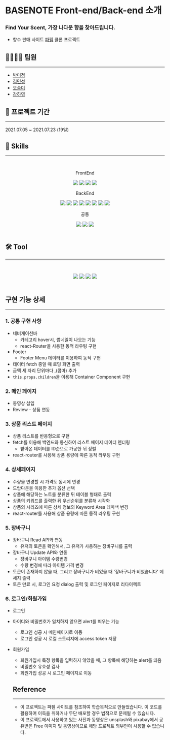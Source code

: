 # BASENOTE Front-end/Back-end 소개

### Find Your Scent, 가장 나다운 향을 찾아드립니다.

- 향수 판매 사이트 [파펨](https://paffem.me/) 클론 프로젝트

## 💁‍♀️💁‍♂️ 팀원

---

- [박미정](https://github.com/undefinedP)
- [김민성](https://github.com/Minseongkimm)
- [오송미](https://github.com/songmiO)
- [감하영](https://github.com/iamhayoung)

## 📆 프로젝트 기간

---

2021.07.05 ~ 2021.07.23 (19일)

## 🔑 Skills

---

<br/>
<p align="center">
FrontEnd
<p align="center">
<img src="https://img.shields.io/badge/React-61DAFB?style=flat&logo=React&logoColor=black"/></a>
<img src="https://img.shields.io/badge/ReactRouter-CA4245?style=flat&logo=ReactRouter&logoColor=black"/></a>
<img src="https://img.shields.io/badge/ Sass-CC6699?style=flat&logo=Sass&logoColor=white"/></a>
<img src="https://img.shields.io/badge/ JavaScript-F7DF1E?style=flat&logo=JavaScript&logoColor=white"/></a>

<p align="center">
BackEnd
<p align="center">
<img src="https://img.shields.io/badge/ Node.js-339933?style=flat&logo=Node.js&logoColor=white"/></a>
<img src="https://img.shields.io/badge/Nodemon-76D04B?style=flat&logo=Nodemon&logoColor=white"/></a>
<img src="https://img.shields.io/badge/Express-000000?style=flat&logo=Express&logoColor=white"/></a>
<img src="https://img.shields.io/badge/Prisma-2D3748?style=flat&logo=Prisma&logoColor=white"/></a>
<img src="https://img.shields.io/badge/Bcrypt-003A70?style=flat&logo=LetsEncrypt&logoColor=white"/></a>
<img src="https://img.shields.io/badge/JSONWebTokens-000000?style=flat&logo=JSONWebTokens&logoColor=white"/></a>
<img src="https://img.shields.io/badge/Babel-F9DC3E?style=flat&logo=Babel&logoColor=white"/></a>
<img src="https://img.shields.io/badge/MySQL-4479A1?style=flat&logo=MySQL&logoColor=white"/></a>

<p align="center">
공통
<p align="center">
<img src="https://img.shields.io/badge/Git-F05032?style=flat&logo=Git&logoColor=white"/></a>
<img src="https://img.shields.io/badge/ESLint-4B32C3?style=flat&logo=ESLint&logoColor=white"/></a>
<img src="https://img.shields.io/badge/Prettier-F7B93E?style=flat&logo=Prettier&logoColor=white"/></a>

<br/>
<br/>

## 🛠 Tool

---

<br/>
<p align="center">
<img src="https://img.shields.io/badge/Trello-0052CC?style=flat&logo=Trello&logoColor=white"/></a>
<img src="https://img.shields.io/badge/Slack-4A154B?style=flat&logo=Slack&logoColor=white"/></a>
<img src="https://img.shields.io/badge/GitHub-181717?style=flat&logo=GitHub&logoColor=white"/></a>
<img src="https://img.shields.io/badge/Postman-FF6C37?style=flat&logo=Postman&logoColor=white"/></a>
<br/>
<br/>

## 구현 기능 상세

---

### 1. 공통 구현 사항

- 네비게이션바
  - 카테고리 hover시, 썸네일이 나오는 기능
  - react-Router을 사용한 동적 라우팅 구현
- Footer
  - Footer Menu 데이터를 이용하여 동적 구현
- 데이터 fetch 중일 때 로딩 화면 출력
- 금액 세 자리 단위마다 ,(콤마) 추가
- `this.props.children`을 이용해 Container Component 구현

### 2. 메인 페이지

- 동영상 삽입
- Review - 상품 연동

### 3. 상품 리스트 페이지

- 상품 리스트를 반응형으로 구현
- fetch를 이용해 백엔드와 통신하여 리스트 페이지 데이터 렌더링
  - 받아온 데이터를 ID순으로 가공한 뒤 정렬
- react-router를 사용해 상품 용량에 따른 동적 라우팅 구현

### 4. 상세페이지

- 수량을 변경할 시 가격도 동시에 변경
- 드랍다운을 이용한 추가 옵션 선택
- 상품에 해당하는 노트를 분류한 뒤 테이블 형태로 출력
- 상품의 키워드를 출력한 뒤 우선순위를 분류해 시각화
- 상품의 시리즈에 따른 상세 정보의 Keyword Area 테마색 변경
- react-router를 사용해 상품 용량에 따른 동적 라우팅 구현

### 5. 장바구니

- 장바구니 Read API와 연동
  - 유저의 토큰을 확인해서, 그 유저가 사용하는 장바구니를 출력
- 장바구니 Update API와 연동
  - 장바구니 아이템 수량변경
  - 수량 변경에 따라 아이템 가격 변경
- 토큰이 존재하지 않을 때, 그리고 장바구니가 비었을 때 '장바구니가 비었습니다' 메세지 출력
- 토큰 만료 시, 로그인 요청 dialog 출력 및 로그인 페이지로 리다이렉트

### 6. 로그인/회원가입

- 로그인
- 아이디와 비밀번호가 일치하지 않으면 alert를 띄우는 기능
  - 로그인 성공 시 메인페이지로 이동
  - 로그인 성공 시 로컬 스토리지에 access token 저장
- 회원가입

  - 회원가입시 특정 항목을 입력하지 않았을 때, 그 항목에 해당하는 alert를 띄움
  - 비밀번호 유효성 검사
  - 회원가입 성공 시 로그인 페이지로 이동

  ## Reference

  ***

  - 이 프로젝트는 파펨 사이트를 참조하여 학습목적으로 만들었습니다. 이 코드를 활용하여 이득을 취하거나 무단 배포할 경우 법적으로 문제될 수 있습니다.
  - 이 프로젝트에서 사용하고 있는 사진과 동영상은 unsplash와 pixabay에서 공유받은 Free 이미지 및 동영상이므로 해당 프로젝트 외부인이 사용할 수 없습니다.
